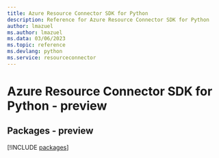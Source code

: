 ```yaml
---
title: Azure Resource Connector SDK for Python
description: Reference for Azure Resource Connector SDK for Python
author: lmazuel
ms.author: lmazuel
ms.data: 03/06/2023
ms.topic: reference
ms.devlang: python
ms.service: resourceconnector
---
```

# Azure Resource Connector SDK for Python - preview
## Packages - preview
[!INCLUDE [packages](resource-connector-index.md)]